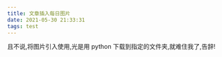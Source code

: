 ```yaml
---
title: 文章插入每日图片
date: 2021-05-30 21:33:31
tags: test
---
```

且不说,将图片引入使用,光是用 python 下载到指定的文件夹,就难住我了,告辞!
